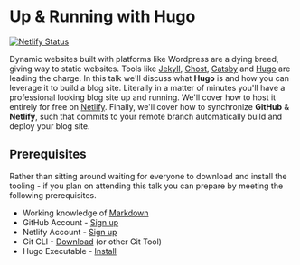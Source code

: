 # Up & Running with Hugo

[![Netlify Status](https://api.netlify.com/api/v1/badges/cddf20c6-3cb6-4eca-a660-2a8113b2848b/deploy-status)](https://app.netlify.com/sites/learn-hugo/deploys)

Dynamic websites built with platforms like Wordpress are a dying breed, giving way to static websites. Tools like [Jekyll](https://jekyllrb.com/), [Ghost](https://ghost.org/), [Gatsby](https://www.gatsbyjs.org/) and [Hugo](https://gohugo.io/) are leading the charge. In this talk we'll discuss what __Hugo__ is and how you can leverage it to build a blog site. Literally in a matter of minutes you'll have a professional looking blog site up and running. We'll cover how to host it entirely for free on [Netlify](https://www.netlify.com/). Finally, we'll cover how to synchronize __GitHub__ & __Netlify__, such that commits to your remote branch automatically build and deploy your blog site.

## Prerequisites

Rather than sitting around waiting for everyone to download and install the tooling - if you plan on attending this talk you can prepare by meeting the following prerequisites.

 - Working knowledge of [Markdown](https://www.markdownguide.org/getting-started)
 - GitHub Account - [Sign up](https://github.com/join)
 - Netlify Account - [Sign up](https://app.netlify.com/signup)
 - Git CLI - [Download](https://git-scm.com/downloads) (or other Git Tool)
 - Hugo Executable - [Install](https://gohugo.io/getting-started/installing/)
